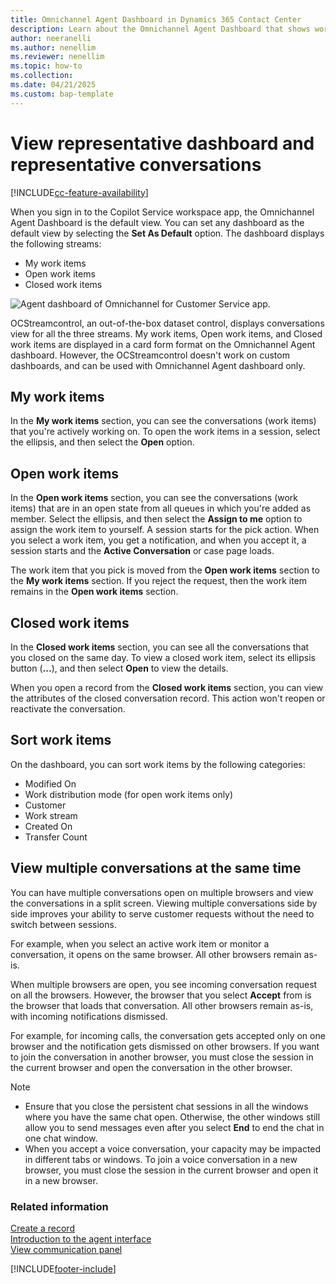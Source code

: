 ```yaml
---
title: Omnichannel Agent Dashboard in Dynamics 365 Contact Center
description: Learn about the Omnichannel Agent Dashboard that shows work items for representatives who use the Copilot Service workspace.
author: neeranelli
ms.author: nenellim
ms.reviewer: nenellim
ms.topic: how-to
ms.collection:
ms.date: 04/21/2025
ms.custom: bap-template
---
```


# View representative dashboard and representative conversations

[!INCLUDE[cc-feature-availability](../../includes/cc-feature-availability.md)]


When you sign in to the Copilot Service workspace app, the Omnichannel Agent Dashboard is the default view. You can set any dashboard as the default view by selecting the **Set As Default** option. The dashboard displays the following streams:

- My work items
- Open work items
- Closed work items

 ![Agent dashboard of Omnichannel for Customer Service app.](../media/oceh-oc-mydashboard.png "Screenshot of Agent dashboard in the Copilot Service workspace app")

OCStreamcontrol, an out-of-the-box dataset control, displays conversations view for all the three streams. My work items, Open work items, and Closed work items are displayed in a card form format on the Omnichannel Agent dashboard. However, the OCStreamcontrol doesn't work on custom dashboards, and can be used with Omnichannel Agent dashboard only. 

## My work items

In the **My work items** section, you can see the conversations (work items) that you're actively working on. To open the work items in a session, select the ellipsis, and then select the **Open** option.

## Open work items

In the **Open work items** section, you can see the conversations (work items) that are in an open state from all queues in which you're added as member. Select the ellipsis, and then select the **Assign to me** option to assign the work item to yourself. A session starts for the pick action. When you select a work item, you get a notification, and when you accept it, a session starts and the **Active Conversation** or case page loads.

The work item that you pick is moved from the **Open work items** section to the **My work items** section. If you reject the request, then the work item remains in the **Open work items** section.

## Closed work items

In the **Closed work items** section, you can see all the conversations that you closed on the same day. To view a closed work item, select its ellipsis button (**...**), and then select **Open** to view the details.

When you open a record from the **Closed work items** section, you can view the attributes of the closed conversation record. This action won't reopen or reactivate the conversation.

## Sort work items

On the dashboard, you can sort work items by the following categories:

- Modified On
- Work distribution mode (for open work items only)
- Customer
- Work stream
- Created On
- Transfer Count

## View multiple conversations at the same time

You can have multiple conversations open on multiple browsers and view the conversations in a split screen. Viewing multiple conversations side by side improves your ability to serve customer requests without the need to switch between sessions.

For example, when you select an active work item or monitor a conversation, it opens on the same browser. All other browsers remain as-is.

When multiple browsers are open, you see incoming conversation request on all the browsers. However, the browser that you select **Accept** from is the browser that loads that conversation. All other browsers remain as-is, with incoming notifications dismissed. 


For example, for incoming calls, the conversation gets accepted only on one browser and the notification gets dismissed on other browsers. If you want to join the conversation in another browser, you must close the session in the current browser and open the conversation in the other browser.

> [!NOTE]
> - Ensure that you close the persistent chat sessions in all the windows where you have the same chat open. Otherwise, the other windows still allow you to send messages even after you select **End** to end the chat in one chat window.
> - When you accept a voice conversation, your capacity may be impacted in different tabs or windows. To join a voice conversation in a new browser, you must close the session in the current browser and open it in a new browser.


### Related information

[Create a record](oc-create-record.md)  
[Introduction to the agent interface](oc-introduction-agent-interface.md)  
[View communication panel](oc-conversation-control.md)  



[!INCLUDE[footer-include](../../includes/footer-banner.md)]
